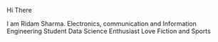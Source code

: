 Hi There

I am Ridam Sharma.
Electronics, communication and Information Engineering Student
Data Science Enthusiast 
Love Fiction and Sports
